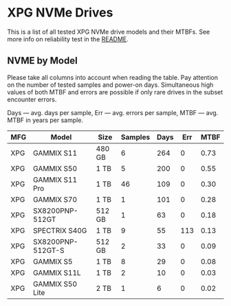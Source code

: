 XPG NVMe Drives
===============

This is a list of all tested XPG NVMe drive models and their MTBFs. See more
info on reliability test in the [README](https://github.com/linuxhw/SMART).

NVME by Model
------------

Please take all columns into account when reading the table. Pay attention on the
number of tested samples and power-on days. Simultaneous high values of both MTBF
and errors are possible if only rare drives in the subset encounter errors.

Days — avg. days per sample,
Err  — avg. errors per sample,
MTBF — avg. MTBF in years per sample.

| MFG       | Model              | Size   | Samples | Days  | Err   | MTBF   |
|-----------|--------------------|--------|---------|-------|-------|--------|
| XPG       | GAMMIX S11         | 480 GB | 6       | 264   | 0     | 0.73   |
| XPG       | GAMMIX S50         | 1 TB   | 5       | 200   | 0     | 0.55   |
| XPG       | GAMMIX S11 Pro     | 1 TB   | 46      | 109   | 0     | 0.30   |
| XPG       | GAMMIX S70         | 1 TB   | 1       | 101   | 0     | 0.28   |
| XPG       | SX8200PNP-512GT    | 512 GB | 1       | 63    | 0     | 0.18   |
| XPG       | SPECTRIX S40G      | 1 TB   | 9       | 55    | 113   | 0.13   |
| XPG       | SX8200PNP-512GT-S  | 512 GB | 2       | 33    | 0     | 0.09   |
| XPG       | GAMMIX S5          | 1 TB   | 8       | 29    | 0     | 0.08   |
| XPG       | GAMMIX S11L        | 1 TB   | 2       | 10    | 0     | 0.03   |
| XPG       | GAMMIX S50 Lite    | 2 TB   | 1       | 6     | 0     | 0.02   |
